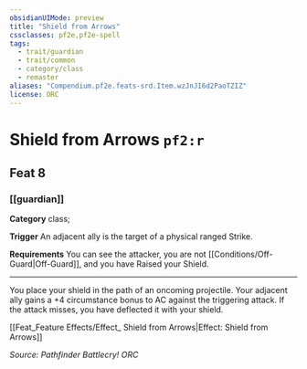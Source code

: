 ```yaml
---
obsidianUIMode: preview
title: "Shield from Arrows"
cssclasses: pf2e,pf2e-spell
tags:
  - trait/guardian
  - trait/common
  - category/class
  - remaster
aliases: "Compendium.pf2e.feats-srd.Item.wzJnJI6d2PaoTZIZ"
license: ORC
---
```

# Shield from Arrows `pf2:r`
## Feat 8
### [[guardian]]

**Category** class; 




**Trigger** An adjacent ally is the target of a physical ranged Strike.

**Requirements** You can see the attacker, you are not [[Conditions/Off-Guard|Off-Guard]], and you have Raised your Shield.

* * *

You place your shield in the path of an oncoming projectile. Your adjacent ally gains a +4 circumstance bonus to AC against the triggering attack. If the attack misses, you have deflected it with your shield.

[[Feat_Feature Effects/Effect_ Shield from Arrows|Effect: Shield from Arrows]]

*Source: Pathfinder Battlecry!*
*ORC*